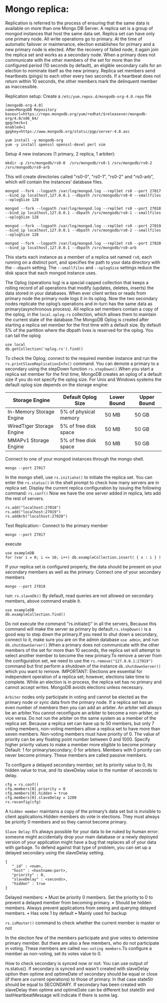 # Mongo replica:
Replication is referred to the process of ensuring that the same data is available on more than one Mongo DB Server.
A replica set is a group of mongod instances that host the same data set. 
Replica set can have only one primary node.
All write operations go to primary.
At the time of automatic failover or maintenance, election establishes for primary and a new primary node is elected.
After the recovery of failed node, it again join the replica set and works as a secondary node.
When a primary does not communicate with the other members of the set for more than the configured period (10 seconds by default), an eligible secondary calls for an election to nominate itself as the new primary.
Replica set members send heartbeats (pings) to each other every two seconds. If a heartbeat does not return within 10 seconds, the other members mark the delinquent member as inaccessible.

Replication setup:
Create a `/etc/yum.repos.d/mongodb-org-4.0.repo` file
```
[mongodb-org-4.0]
name=MongoDB Repository
baseurl=https://repo.mongodb.org/yum/redhat/$releasever/mongodb-org/4.0/x86_64/
gpgcheck=1
enabled=1
gpgkey=https://www.mongodb.org/static/pgp/server-4.0.asc
```
```
yum install -y mongodb-org
yum -y install openssl openssl-devel perl vim
```
Setup 4 new instances (1 primary, 2 replica, 1 arbiter):
```
mkdir -p /srv/mongodb/rs0-0  /srv/mongodb/rs0-1 /srv/mongodb/rs0-2 /srv/mongodb/rs0-arb
```
This will create directories called "rs0-0", "rs0-1", "rs0-2" and "rs0-arb", which will contain the instances’ database files.
```
mongod --fork --logpath /var/log/mongod.log --replSet rs0 --port 27017 --bind_ip localhost,127.0.0.1 --dbpath /srv/mongodb/rs0-0 --smallfiles --oplogSize 128

mongod --fork --logpath /var/log/mongod.log --replSet rs0 --port 27018 --bind_ip localhost,127.0.0.1 --dbpath /srv/mongodb/rs0-1 --smallfiles --oplogSize 128

mongod --fork --logpath /var/log/mongod.log --replSet rs0 --port 27019 --bind_ip localhost,127.0.0.1 --dbpath /srv/mongodb/rs0-2 --smallfiles --oplogSize 128

mongod --fork --logpath /var/log/mongod.log --replSet rs0 --port 27020 --bind_ip localhost,127.0.0.1 --dbpath /srv/mongodb/rs0-arb
```
This starts each instance as a member of a replica set named `rs0`, each running on a distinct port, and specifies the path to your data directory with the `--dbpath` setting. The `--smallfiles` and `--oplogSize` settings reduce the disk space that each mongod instance uses.

The Oplog (operations log) is a special capped collection that keeps a rolling record of all operations that modify (updates, deletes, inserts) the data stored in your databases. When ever client writes or reads from primary node the primary node logs it in its oplog. Now the two secondary nodes replicate the oplog’s operations and in-turn has the same data as primary(asynchronous process). All replica set members contain a copy of the oplog, in the `local.oplog.rs` collection, which allows them to maintain the current state of the database.The MongoDB Oplog is created after starting a replica set member for the first time with a default size. By default 5% of the partition where the dbpath lives is reserved for the oplog.
You can tail the oplog
```
use local
db.getCollection('oplog.rs').find()
```
To check the Oplog, connect to the required member instance and run the `rs.printSlaveReplicationInfo()` command. You can demote a primary to a secondary using the stepDown function `rs.stepDown()`.When you start a replica set member for the first time, MongoDB creates an oplog of a default size if you do not specify the oplog size.
For Unix and Windows systems the default oplog size depends on the storage engine:

| Storage Engine            | Default Oplog Size    | Lower Bound | Upper Bound |
|---------------------------|-----------------------|-------------|-------------|
| In-Memory Storage Engine  | 5% of physical memory | 50 MB       | 50 GB       |
| WiredTiger Storage Engine | 5% of free disk space | 50 MB       | 50 GB       |
| MMAPv1 Storage Engine     | 5% of free disk space | 50 MB       | 50 GB       |

Connect to one of your mongod instances through the mongo shell.
```
mongo --port 27017
```
In the mongo shell, use `rs.initiate()` to initiate the replica set.
You can enter the `rs.status()` in the shell prompt to check how many servers are in replica set.
Display the current replica configuration by issuing the following command: `rs.conf()`
Now we have the one server added in replica, lets add the rest of servers.
```
rs.add("localhost:27018")
rs.add("localhost:27019")
rs.addArb("localhost:27020")
```
Test Replication:-
Connect to the primary member
```
mongo --port 27017
```
execute
```
use exampleDB
for (var i = 0; i <= 10; i++) db.exampleCollection.insert( { x : i } )
```
If your replica set is configured properly, the data should be present on your secondary members as well as the primary.
Connect one of your secondary members 
```
mongo --port 27018
``` 
run: `rs.slaveOk()`
By default, read queries are not allowed on secondary members, above command enable it.
```
use exampleDB
db.exampleCollection.find()
```
Do not execute the command "rs.initiate()" in all the servers, Because this command will make the server as primary by default.`rs.stepDown()` is a good way to step down the primary.If you need to shut down a secondary, connect to it, make sure you are on the admin database `use admin`, and run `db.shutdownServer()`.When a primary does not communicate with the other members of the set for more than 10 seconds, the replica set will attempt to select another member to become the new primary.To remove a server from the configuration set, we need to use the `rs.remove("127.0.0.1:27019")` command but first perform a shutdown of the instance `db.shutdownServer()` which you want to remove.
IMPORTANT: Elections are essential for independent operation of a replica set; however, elections take time to complete. While an election is in process, the replica set has no primary and cannot accept writes. MongoDB avoids elections unless necessary.

`Arbiter` nodes only participate in voting and cannot be elected as the primary node or sync data from the primary node. If a replica set has an even number of members then you can add an arbiter. 
An arbiter will always be an arbiter.You cannot reconfigure an arbiter to become a non-arbiter, or vice versa.
Do not run the arbiter on the same system as a member of the replica set.
Because a replica set can have up to 50 members, but only 7 voting members, non-voting members allow a replica set to have more than seven members.
Non-voting members must have priority of 0.
The value of priority can be any floating point number between 0 and 1000.
Specify higher priority values to make a member more eligible to become primary
Default: 1 for primary/secondary; 0 for arbiters.
Members with 0 priority can never become primary. These members are called passive members.

To configure a delayed secondary member, set its priority value to 0, its hidden value to true, and its slaveDelay value to the number of seconds to delay.
```
cfg = rs.conf()
cfg.members[0].priority = 0
cfg.members[0].hidden = true
cfg.members[0].slaveDelay = 1200
rs.reconfig(cfg)
```

A `hidden member` maintains a copy of the primary’s data set but is invisible to client applications.Hidden members do vote in elections. They must always be priority 0 members and so they cannot become primary.

`Slave Delay`: It’s always possible for your data to be nuked by human error: someone might accidentally drop your main database or a newly deployed version of your application might have a bug that replaces all of your data with garbage. To defend against that type of problem, you can set up a delayed secondary using the slaveDelay setting.
```
{
   "_id" : <num>,
   "host" : <hostname:port>,
   "priority" : 0,
   "slaveDelay" : <seconds>,
   "hidden" : true
}
```
Delayed members:
  •	Must be priority 0 members. Set the priority to 0 to prevent a delayed member from becoming primary.
  •	Should be hidden members. Always prevent applications from seeing and querying delayed members.
  •	Has vote 1 by default
  •	Mainly used for backup
  
`rs.isMaster()` command to check whether the current member is master or not

In the election few of the members participate and give votes to determine primary member. But there are also a few members, who do not participate in voting. These members are called `non-voting members`.To configure a member as non-voting, set its votes value to 0.

How to check secondary is synced now or not:
You can use output of rs.status(). If secondary is synced and wasn't created with slaveDelay option then optime and optimeDate of secondary should be equal or close (if there are current operations) to those of primary. In that case stateStr should be equal to SECONDARY.
If secondary has been created with slaveDelay then optime and optimeDate can be different but stateStr and lastHeartbeatMessage will indicate if there is some lag.











